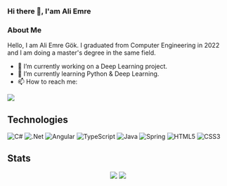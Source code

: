 ### Hi there 👋, I'am Ali Emre

### About Me
Hello, I am Ali Emre Gök. I graduated from Computer Engineering in 2022 and I am doing a master's degree in the same field.

- 🔭 I’m currently working on a Deep Learning project.
- 🌱 I’m currently learning Python & Deep Learning.
- 📫 How to reach me: 

<a href="https://www.linkedin.com/in/ali-emre-gok/"><img src="https://img.shields.io/badge/linkedin-2867B2?style=for-the-badge&logo=linkedin&logoColor=white"></a>

## Technologies

![C#](https://img.shields.io/badge/c%23-%23239120.svg?style=for-the-badge&logo=c-sharp&logoColor=white)
![.Net](https://img.shields.io/badge/.NET-5C2D91?style=for-the-badge&logo=.net&logoColor=white)
![Angular](https://img.shields.io/badge/angular-%23DD0031.svg?style=for-the-badge&logo=angular&logoColor=white)
![TypeScript](https://img.shields.io/badge/typescript-%23007ACC.svg?style=for-the-badge&logo=typescript&logoColor=white)
![Java](https://img.shields.io/badge/java-%23ED8B00.svg?style=for-the-badge&logo=java&logoColor=white)
![Spring](https://img.shields.io/badge/spring-%236DB33F.svg?style=for-the-badge&logo=spring&logoColor=white)
![HTML5](https://img.shields.io/badge/html5-%23E34F26.svg?style=for-the-badge&logo=html5&logoColor=white)
![CSS3](https://img.shields.io/badge/css3-%231572B6.svg?style=for-the-badge&logo=css3&logoColor=white)

## Stats

<p align="center">
  <img  src="https://github-readme-stats.vercel.app/api?username=aliemregk&show_icons=true&theme=slateorange" />
  <img  src="https://github-readme-stats.vercel.app/api/top-langs/?username=aliemregk&layout=compact&theme=slateorange" />
</p> 
